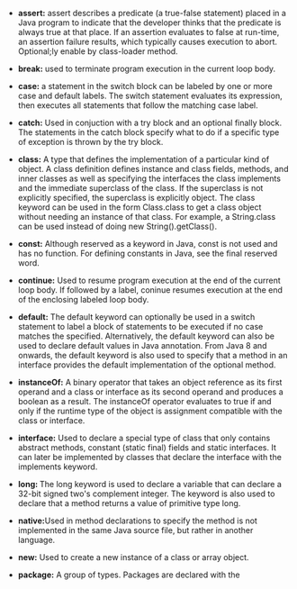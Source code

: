 - <b>assert:</b> assert describes a predicate (a true-false statement) placed in a Java program to indicate that the developer 
thinks that the predicate is always true at that place. If an assertion evaluates to false at run-time, an assertion failure 
results, which typically causes execution to abort. Optional;ly enable by class-loader method.

- <b>break:</b> used to terminate program execution in the current loop body.

- <b>case:</b> a statement in the switch block can be labeled by one or more case and default labels. The switch statement evaluates its expression, then executes all statements that follow the matching case label.

- <b>catch:</b> Used in conjuction with a try block and an optional finally block. The statements in the catch block specify what to do if a specific type of exception is thrown by the try block.

- <b>class:</b> A type that defines the implementation of a particular kind of object. A class definition defines instance and class  fields, methods, and inner classes as well as specifying the interfaces the class implements and the immediate superclass of  the class. If the superclass is not explicitly specified, the superclass is explicitly object. The class keyword can be used
in the form Class.class to get a class object without needing an instance of that class. For example, a String.class can be
used instead of doing new String().getClass().

- <b>const:</b> Although reserved as a keyword in Java, const is not used and has no function. For defining constants in Java, see the final reserved word.

- <b>continue:</b> Used to resume program execution at the end of the current loop body. If followed by a label, coninue resumes
execution at the end of the enclosing labeled loop body.

- <b>default:</b> The default keyword can optionally be used in a switch statement to label a block of statements to be executed
if no case matches the specified. Alternatively, the default keyword can also be used to declare default values in Java
annotation. From Java 8 and onwards, the default keyword is also used to specify that a method in an interface provides the default implementation of the optional method.

- <b>instanceOf:</b> A binary operator that takes an object reference as its first operand and a class or interface as its second operand and produces a boolean as a result. The instanceOf operator evaluates to true if and only if the runtime type of the object is assignment compatible with the class or interface.

- <b>interface:</b> Used to declare a special type of class that only contains abstract methods, constant (static final) fields and static interfaces. It can later be implemented by classes that declare the interface with the implements keyword.

- <b>long: </b> The long keyword is used to declare a variable that can declare a 32-bit signed two's complement integer. The keyword is also used to declare that a method returns a value of primitive type long. 

- <b>native:</b>Used in method declarations to specify the method is not implemented in the same Java source file, but rather in another language.

- <b>new:</b> Used to create a new instance of a class or array object.

- <b>package:</b> A group of types. Packages are declared with the 
